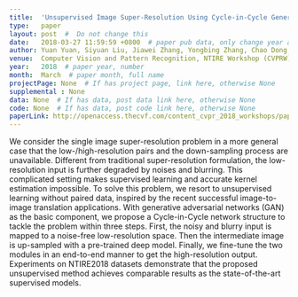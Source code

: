 ```yaml
---
title:  'Unsupervised Image Super-Resolution Using Cycle-in-Cycle Generative Adversarial Networks'  #  Paper title, covered by ''
type:   paper
layout: post  #  Do not change this
date:   2018-03-27 11:59:59 +0800  # paper pub data, only change year and month according to this format
author: Yuan Yuan, Siyuan Liu, Jiawei Zhang, Yongbing Zhang, Chao Dong, Liang Lin  # authors information
venue:  Computer Vision and Pattern Recognition, NTIRE Workshop (CVPRW), 2018  # Where it be, ICCV and CVPR remove IEEE Conference on, 
year:   2018  # paper year, number
month:  March  # paper month, full name
projectPage: None  # If has project page, link here, otherwise None
supplemental : None
data: None  # If has data, post data link here, otherwise None
code: None  # If has data, post code link here, otherwise None
paperLink: http://openaccess.thecvf.com/content_cvpr_2018_workshops/papers/w13/Yuan_Unsupervised_Image_Super-Resolution_CVPR_2018_paper.pdf  # post paper pdf link here
---
```


We consider the single image super-resolution problem in a more general case that the low-/high-resolution pairs and the down-sampling process are unavailable. Different from traditional super-resolution formulation, the low-resolution input is further degraded by noises and blurring. This complicated setting makes supervised learning and accurate kernel estimation impossible. To solve this problem, we resort to unsupervised learning without paired data, inspired by the recent successful image-to-image translation applications. With generative adversarial networks (GAN) as the basic component, we propose a Cycle-in-Cycle network structure to tackle the problem within three steps. First, the noisy and blurry input is mapped to a noise-free low-resolution space. Then the intermediate image is up-sampled with a pre-trained deep model. Finally, we fine-tune the two modules in an end-to-end manner to get the high-resolution output. Experiments on NTIRE2018 datasets demonstrate that the proposed unsupervised method achieves comparable results as the state-of-the-art supervised models.